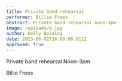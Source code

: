 ```yaml
---
title: Private band rehearsal
performer: Billie Frees
abstract: Private band rehearsal noon-3pm
image: /uploads/0.jpg
author: Kelly Bolding
date: 2023-06-02T16:00:08.611Z
approved: true
---
```

Private band rehearsal Noon-3pm 

B﻿illie Frees